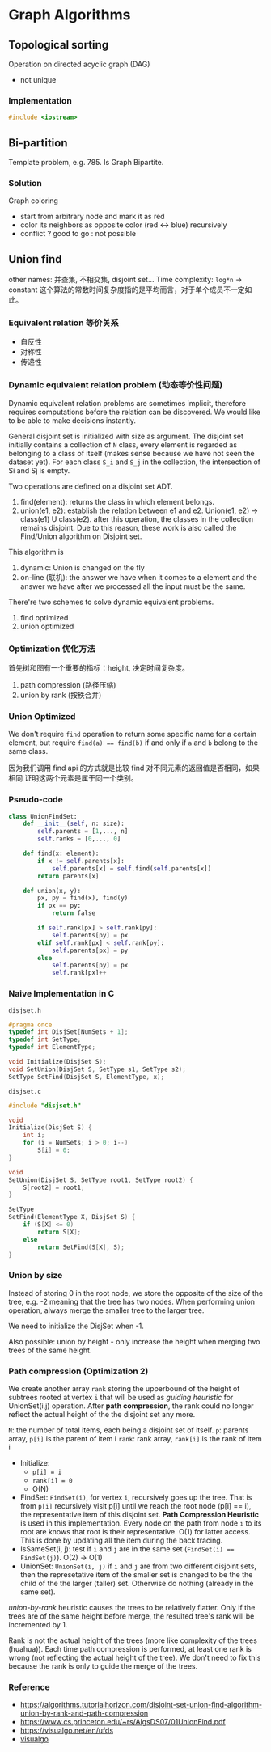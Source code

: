 # Graph Algorithms

## Topological sorting

Operation on directed acyclic graph (DAG)

- not unique

### Implementation

```c
#include <iostream>
```

## Bi-partition

Template problem, e.g. 785. Is Graph Bipartite.

### Solution

Graph coloring

- start from arbitrary node and mark it as red
- color its neighbors as opposite color (red <-> blue) recursively
- conflict ? good to go : not possible

## Union find

other names: 并查集, 不相交集, disjoint set...
Time complexity: `log*n` -> constant
这个算法的常数时间复杂度指的是平均而言，对于单个成员不一定如此。

### Equivalent relation 等价关系

- 自反性
- 对称性
- 传递性

### Dynamic equivalent relation problem (动态等价性问题)

Dynamic equivalent relation problems are sometimes implicit, therefore requires
computations before the relation can be discovered. We would like to be able to
make decisions instantly.

General disjoint set is initialized with size as argument. The disjoint set
initially contains a collection of `N` class, every element is regarded as
belonging to a class of itself (makes sense because we have not seen the dataset
yet). For each class `S_i` and `S_j` in the collection, the intersection of Si
and Sj is empty.

Two operations are defined on a disjoint set ADT.

1. find(element): returns the class in which element belongs.
2. union(e1, e2): establish the relation between e1 and e2.
    Union(e1, e2) -> class(e1) U class(e2). after this operation, the classes in
    the collection remains disjoint. Due to this reason, these work is also
    called the Find/Union algorithm on Disjoint set.

This algorithm is
1. dynamic: Union is changed on the fly
2. on-line (联机): the answer we have when it comes to a element and the answer
   we have after we processed all the input must be the same.

There're two schemes to solve dynamic equivalent problems.
1. find optimized
2. union optimized

### Optimization 优化方法

首先树和图有一个重要的指标：height, 决定时间复杂度。

1. path compression (路径压缩)
2. union by rank (按秩合并)

### Union Optimized

We don't require `find` operation to return some specific name for a certain
element, but require `find(a) == find(b)` if and only if `a` and `b` belong to
the same class.

因为我们调用 find api 的方式就是比较 find 对不同元素的返回值是否相同，如果相同
证明这两个元素是属于同一个类别。


### Pseudo-code
```python
class UnionFindSet:
    def __init__(self, n: size):
        self.parents = [1,..., n]
        self.ranks = [0,..., 0]

    def find(x: element):
        if x != self.parents[x]:
            self.parents[x] = self.find(self.parents[x])
        return parents[x]

    def union(x, y):
        px, py = find(x), find(y)
        if px == py:
            return false

        if self.rank[px] > self.rank[py]:
            self.parents[py] = px
        elif self.rank[px] < self.rank[py]:
            self.parents[px] = py
        else
            self.parents[py] = px
            self.rank[px]++
```
### Naive Implementation in C

`disjset.h`
```c
#pragma once
typedef int DisjSet[NumSets + 1];
typedef int SetType;
typedef int ElementType;

void Initialize(DisjSet S);
void SetUnion(DisjSet S, SetType s1, SetType s2);
SetType SetFind(DisjSet S, ElementType, x);
```

`disjset.c`
```c
#include "disjset.h"

void
Initialize(DisjSet S) {
    int i;
    for (i = NumSets; i > 0; i--)
        S[i] = 0;
}

void
SetUnion(DisjSet S, SetType root1, SetType root2) {
    S[root2] = root1;
}

SetType
SetFind(ElementType X, DisjSet S) {
    if (S[X] <= 0)
        return S[X];
    else
        return SetFind(S[X], S);
}
```

### Union by size

Instead of storing 0 in the root node, we store the opposite of the size of the
tree, e.g. -2 meaning that the tree has two nodes. When performing union
operation, always merge the smaller tree to the larger tree.

We need to initialize the DisjSet when -1.

Also possible: union by height - only increase the height when merging two trees
of the same height.

### Path compression (Optimization 2)

We create another array `rank` storing the upperbound of the height of subtrees
rooted at vertex `i` that will be used as *guiding heuristic* for UnionSet(i,j)
operation. After **path compression**, the rank could no longer reflect the
actual height of the the disjoint set any more.

`N`: the number of total items, each being a disjoint set of itself.
`p`: parents array, `p[i]` is the parent of item i
`rank`: rank array, `rank[i]` is the rank of item i

- Initialize:
    - `p[i] = i`
    - `rank[i] = 0`
    - O(N)
- FindSet: `FindSet(i)`, for vertex `i`, recursively goes up the tree. That is
  from `p[i]` recursively visit p[i] until we reach the root node (p[i] == i),
  the representative item of this disjoint set. **Path Compression Heuristic**
  is used in this implementation. Every node on the path from node `i` to its
  root are knows that root is their representative. O(1) for latter access. This
  is done by updating all the item during the back tracing.
- IsSameSet(i, j): test if `i` and `j` are in the same set (`FindSet(i) ==
  FindSet(j)`). O(2) -> O(1)
- UnionSet: `UnionSet(i, j)` if `i` and `j` are from two different disjoint
  sets, then the represetative item of the smaller set is changed to be the the
  child of the the larger (taller) set. Otherwise do nothing (already in the
  same set).

*union-by-rank* heuristic causes the trees to be relatively flatter. Only if the
trees are of the same height before merge, the resulted tree's rank will be
incremented by 1.

Rank is not the actual height of the trees (more like complexity of the trees
(huahua)).  Each time path compression is performed, at least one rank is wrong
(not reflecting the actual height of the tree). We don't need to fix this
because the rank is only to guide the merge of the trees.


### Reference

- https://algorithms.tutorialhorizon.com/disjoint-set-union-find-algorithm-union-by-rank-and-path-compression
- https://www.cs.princeton.edu/~rs/AlgsDS07/01UnionFind.pdf
- https://visualgo.net/en/ufds
- [visualgo](https://github.com/stevenhalim/cpbook-code/blob/master/ch2/ourown/unionfind_ds.py)
